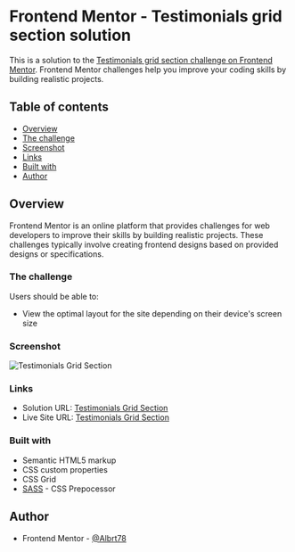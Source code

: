 # Frontend Mentor - Testimonials grid section solution

This is a solution to the [Testimonials grid section challenge on Frontend Mentor](https://www.frontendmentor.io/challenges/testimonials-grid-section-Nnw6J7Un7). Frontend Mentor challenges help you improve your coding skills by building realistic projects.

## Table of contents

-   [Overview](#overview)
-   [The challenge](#the-challenge)
-   [Screenshot](#screenshot)
-   [Links](#links)
-   [Built with](#built-with)
-   [Author](#author)

## Overview

Frontend Mentor is an online platform that provides challenges for web developers to improve their skills by building realistic projects. These challenges typically involve creating frontend designs based on provided designs or specifications.

### The challenge

Users should be able to:

-   View the optimal layout for the site depending on their device's screen size

### Screenshot

![Testimonials Grid Section](./Testimonials-Grid-Section.png)

### Links

-   Solution URL: [Testimonials Grid Section](https://github.com/Albrt78/testimonialsgridsection.github.io)
-   Live Site URL: [Testimonials Grid Section](https://albrt78.github.io/testimonialsgridsection.github.io/)

### Built with

-   Semantic HTML5 markup
-   CSS custom properties
-   CSS Grid
-   [SASS](https://www.google.com/url?sa=t&source=web&rct=j&opi=89978449&url=https://sass-lang.com/&ved=2ahUKEwimuOHJ7OmEAxWIxzgGHc7BD64QFnoECAcQAQ&usg=AOvVaw0p_IRgLEbIPRGWtlW7Wph8) - CSS Prepocessor

## Author

-   Frontend Mentor - [@Albrt78](https://www.frontendmentor.io/profile/Albrt78)

